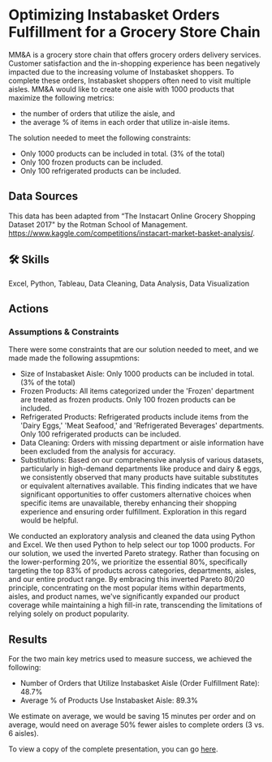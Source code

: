 
# Optimizing Instabasket Orders Fulfillment for a Grocery Store Chain

MM&A is a grocery store chain that offers grocery orders delivery services. Customer satisfaction and the in-shopping experience has been negatively impacted due to the increasing volume of Instabasket shoppers. To complete these orders, Instabasket shoppers often need to visit multiple aisles. MM&A would like to create one aisle with 1000 products that maximize the following metrics:
* the number of orders that utilize the aisle, and 
* the average % of items in each order that utilize in-aisle items.

The solution needed to meet the following constraints: 
* Only 1000 products can be included in total. (3% of the total)
* Only 100 frozen products can be included. 
* Only 100 refrigerated products can be included.


## Data Sources

This data has been adapted from “The Instacart Online Grocery Shopping Dataset 2017" by the Rotman School of Management.  
https://www.kaggle.com/competitions/instacart-market-basket-analysis/.


## 🛠 Skills
Excel, Python, Tableau, Data Cleaning, Data Analysis, Data Visualization 


## Actions 

### Assumptions & Constraints 
There were some constraints that are our solution needed to meet, and we made made the following assupmtions: 
* Size of Instabasket Aisle: Only 1000 products can be included in total. (3% of the total) 
* Frozen Products: All items categorized under the 'Frozen' department are treated as frozen products. Only 100 frozen products can be included.  
* Refrigerated Products: Refrigerated products include items from the 'Dairy Eggs,' 'Meat Seafood,' and 'Refrigerated Beverages' departments. Only 100 refrigerated products can be included. 
* Data Cleaning: Orders with missing department or aisle information have been excluded from the analysis for accuracy.
* Substitutions: Based on our comprehensive analysis of various datasets, particularly in high-demand departments like produce and dairy & eggs, we consistently observed that many products have suitable substitutes or equivalent alternatives available. This finding indicates that we have significant opportunities to offer customers alternative choices when specific items are unavailable, thereby enhancing their shopping experience and ensuring order fulfillment. Exploration in this regard would be helpful. 

We conducted an exploratory analysis and cleaned the data using Python and Excel. We then used Python to help select our top 1000 products. For our solution, we used the inverted Pareto strategy. Rather than focusing on the lower-performing 20%, we prioritize the essential 80%, specifically targeting the top 83% of products across categories, departments, aisles, and our entire product range. By embracing this inverted Pareto 80/20 principle, concentrating on the most popular items within departments, aisles, and product names, we've significantly expanded our product coverage while maintaining a high fill-in rate, transcending the limitations of relying solely on product popularity.


## Results
For the two main key metrics used to measure success, we achieved the following: 
* Number of Orders that Utilize Instabasket Aisle (Order Fulfillment Rate): 48.7%
* Average % of Products Use Instabasket Aisle: 89.3%

We estimate on average, we would be saving 15 minutes per order and on average, would need on average 50% fewer aisles to complete orders (3 vs. 6 aisles). 

To view a copy of the complete presentation, you can go <a href="https://docs.google.com/presentation/d/1vS8dmFt5MpRSoHzwUz5GZ9kqWjYAZXvK/edit?usp=sharing&ouid=108620003158556993566&rtpof=true&sd=true">here</a>.

